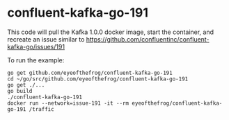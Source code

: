 # confluent-kafka-go-191

This code will pull the Kafka 1.0.0 docker image, start the container, and recreate an issue similar to https://github.com/confluentinc/confluent-kafka-go/issues/191

To run the example:
```
go get github.com/eyeofthefrog/confluent-kafka-go-191
cd ~/go/src/github.com/eyeofthefrog/confluent-kafka-go-191
go get ./...
go build
./confluent-kafka-go-191
docker run --network=issue-191 -it --rm eyeofthefrog/confluent-kafka-go-191 /traffic
```
